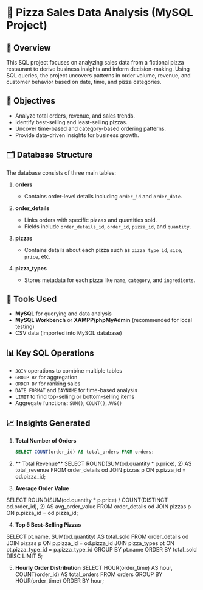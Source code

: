 # 🍕 Pizza Sales Data Analysis (MySQL Project)

## 📌 Overview
This SQL project focuses on analyzing sales data from a fictional pizza restaurant to derive business insights and inform decision-making. Using SQL queries, the project uncovers patterns in order volume, revenue, and customer behavior based on date, time, and pizza categories.

## 🎯 Objectives
- Analyze total orders, revenue, and sales trends.
- Identify best-selling and least-selling pizzas.
- Uncover time-based and category-based ordering patterns.
- Provide data-driven insights for business growth.

## 🗂️ Database Structure
The database consists of three main tables:

1. **orders**
   - Contains order-level details including `order_id` and `order_date`.
   
2. **order_details**
   - Links orders with specific pizzas and quantities sold.
   - Fields include `order_details_id`, `order_id`, `pizza_id`, and `quantity`.

3. **pizzas**
   - Contains details about each pizza such as `pizza_type_id`, `size`, `price`, etc.

4. **pizza_types**
   - Stores metadata for each pizza like `name`, `category`, and `ingredients`.

## 🔧 Tools Used
- **MySQL** for querying and data analysis
- **MySQL Workbench** or **XAMPP/phpMyAdmin** (recommended for local testing)
- CSV data (imported into MySQL database)

## 📊 Key SQL Operations
- `JOIN` operations to combine multiple tables
- `GROUP BY` for aggregation
- `ORDER BY` for ranking sales
- `DATE_FORMAT` and `DAYNAME` for time-based analysis
- `LIMIT` to find top-selling or bottom-selling items
- Aggregate functions: `SUM()`, `COUNT()`, `AVG()`

## 📈 Insights Generated

1. **Total Number of Orders**
   ```sql
   SELECT COUNT(order_id) AS total_orders FROM orders; 

2. ** Total Revenue**
SELECT ROUND(SUM(od.quantity * p.price), 2) AS total_revenue
FROM order_details od
JOIN pizzas p ON p.pizza_id = od.pizza_id; 

3. **Average Order Value**

SELECT ROUND(SUM(od.quantity * p.price) / COUNT(DISTINCT od.order_id), 2) AS avg_order_value
FROM order_details od
JOIN pizzas p ON p.pizza_id = od.pizza_id;

4. **Top 5 Best-Selling Pizzas**

SELECT pt.name, SUM(od.quantity) AS total_sold
FROM order_details od
JOIN pizzas p ON p.pizza_id = od.pizza_id
JOIN pizza_types pt ON pt.pizza_type_id = p.pizza_type_id
GROUP BY pt.name
ORDER BY total_sold DESC
LIMIT 5; 

5. **Hourly Order Distribution**
SELECT HOUR(order_time) AS hour, COUNT(order_id) AS total_orders
FROM orders
GROUP BY HOUR(order_time)
ORDER BY hour;


